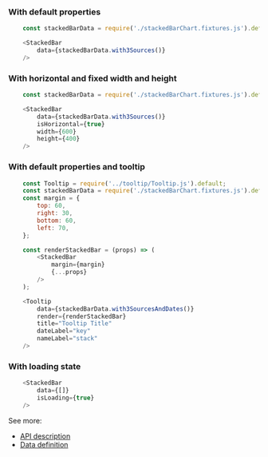 ### With default properties
```js
    const stackedBarData = require('./stackedBarChart.fixtures.js').default;

    <StackedBar
        data={stackedBarData.with3Sources()}
    />
```

### With horizontal and fixed width and height
```js
    const stackedBarData = require('./stackedBarChart.fixtures.js').default;

    <StackedBar
        data={stackedBarData.with3Sources()}
        isHorizontal={true}
        width={600}
        height={400}
    />
```

### With default properties and tooltip
```js
    const Tooltip = require('../tooltip/Tooltip.js').default;
    const stackedBarData = require('./stackedBarChart.fixtures.js').default;
    const margin = {
        top: 60,
        right: 30,
        bottom: 60,
        left: 70,
    };

    const renderStackedBar = (props) => (
        <StackedBar
            margin={margin}
            {...props}
        />
    );

    <Tooltip
        data={stackedBarData.with3SourcesAndDates()}
        render={renderStackedBar}
        title="Tooltip Title"
        dateLabel="key"
        nameLabel="stack"
    />
```

### With loading state
```js
    <StackedBar
        data={[]}
        isLoading={true}
    />
```

See more:
* [API description][APILink]
* [Data definition][DataLink]



[APILink]: http://britecharts.github.io/britecharts/module-Stacked-bar.html
[DataLink]: http://britecharts.github.io/britecharts/global.html#stackedBarData__anchor